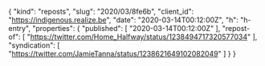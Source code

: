 {
  "kind": "reposts",
  "slug": "2020/03/8fe6b",
  "client_id": "https://indigenous.realize.be",
  "date": "2020-03-14T00:12:00Z",
  "h": "h-entry",
  "properties": {
    "published": [
      "2020-03-14T00:12:00Z"
    ],
    "repost-of": [
      "https://twitter.com/Home_Halfway/status/1238494717320577034"
    ],
    "syndication": [
      "https://twitter.com/JamieTanna/status/1238621649102082049"
    ]
  }
}
